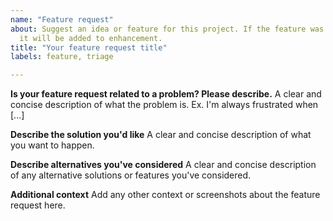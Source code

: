 ```yaml
---
name: "Feature request"
about: Suggest an idea or feature for this project. If the feature was accepted, then
  it will be added to enhancement.
title: "Your feature request title"
labels: feature, triage

---
```


**Is your feature request related to a problem? Please describe.**
A clear and concise description of what the problem is. Ex. I'm always frustrated when [...]

**Describe the solution you'd like**
A clear and concise description of what you want to happen.

**Describe alternatives you've considered**
A clear and concise description of any alternative solutions or features you've considered.

**Additional context**
Add any other context or screenshots about the feature request here.
